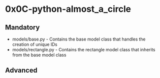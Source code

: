 # 0x0C-python-almost_a_circle

## Mandatory

* models/base.py - Contains the base model class that handles the creation of unique IDs
* models/rectangle.py - Contains the rectangle model class that inherits from the base model class

## Advanced
